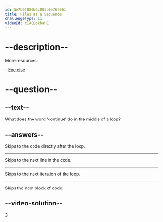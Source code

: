 ```yaml
---
id: 5e7b9f080b6c005b0e76f063
title: Files as a Sequence
challengeType: 11
videoId: cIA0EokbaHE
---
```


# --description--

More resources:

\- [Exercise](https://www.youtube.com/watch?v=il1j4wkte2E)

# --question--

## --text--

What does the word 'continue' do in the middle of a loop?

## --answers--

Skips to the code directly after the loop.

---

Skips to the next line in the code.

---

Skips to the next iteration of the loop.

---

Skips the next block of code.

## --video-solution--

3

